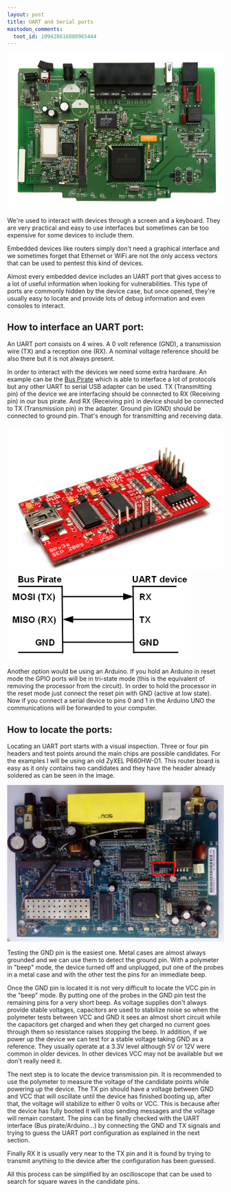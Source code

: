 ```yaml
---
layout: post
title: UART and Serial ports
mastodon_comments:
  toot_id: 109428616880965444
---
```


![UART port](UART.jpg)

We're used to interact with devices through a screen and a keyboard. They are very practical and easy to use interfaces but sometimes can be too expensive for some devices to include them.

Embedded devices like routers simply don't need a graphical interface and we sometimes forget that Ethernet or WiFi are not the only access vectors that can be used to pentest this kind of devices.

Almost every embedded device includes an UART port that gives access to a lot of useful information when looking for vulnerabilities. This type of ports are commonly hidden by the device case, but once opened, they're usually easy to locate and provide lots of debug information and even consoles to interact.

## How to interface an UART port:

An UART port consists on 4 wires. A 0 volt reference (GND), a transmission wire (TX) and a reception one (RX). A nominal voltage reference should be also there but it is not always present.

In order to interact with the devices we need some extra hardware. An example can be the [Bus Pirate](http://dangerousprototypes.com/bus-pirate-manual/) which is able to interface a lot of protocols but any other UART to serial USB adapter can be used. TX (Transmitting pin) of the device we are interfacing should be connected to RX (Receiving pin) in our bus pirate. And RX (Receiving pin) in device should be connected to TX (Transmission pin) in the adapter. Ground pin (GND) should be connected to ground pin. That's enough for transmitting and receiving data.

![BUS pirate](Bus_Pirate.jpg)
![BUS pirate connection diagram](Bus_Pirate_connection.jpg)

Another option would be using an Arduino. If you hold an Arduino in reset mode the GPIO ports will be in tri-state mode (this is the equivalent of removing the processor from the circuit). In order to hold the processor in the reset mode just connect the reset pin with GND (active at low state). Now if you connect a serial device to pins 0 and 1 in the Arduino UNO the communications will be forwarded to your computer.

## How to locate the ports:

Locating an UART port starts with a visual inspection. Three or four pin headers and test points around the main chips are possible candidates. For the examples I will be using an old ZyXEL P660HW-D1. This router board is easy as it only contains two candidates and they have the header already soldered as can be seen in the image.

![P660HW-D1 Board](P660HW_D1_Board.jpg)

Testing the GND pin is the easiest one. Metal cases are almost always grounded and we can use them to detect the ground pin. With a polymeter in "beep" mode, the device turned off and unplugged, put one of the probes in a metal case and with the other test the pins for an immediate beep.

Once the GND pin is located it is not very difficult to locate the VCC pin in the "beep" mode. By putting one of the probes in the GND pin test the remaining pins for a very short beep. As voltage supplies don't always provide stable voltages, capacitors are used to stabilize noise so when the polymeter tests between VCC and GND it sees an almost short circuit while the capacitors get charged and when they get charged no current goes through them so resistance raises stopping the beep. In addition, if we power up the device we can test for a stable voltage taking GND as a reference. They usually operate at a 3.3V level although 5V or 12V were common in older devices. In other devices VCC may not be available but we don't really need it.

The next step is to locate the device transmission pin. It is recommended to use the polymeter to measure the voltage of the candidate points while powering up the device. The TX pin should have a voltage between GND and VCC that will oscillate until the device has finished booting up, after that, the voltage will stabilize to either 0 volts or VCC. This is because after the device has fully booted it will stop sending messages and the voltage will remain constant. The pins can be finally checked with the UART interface (Bus pirate/Arduino...) by connecting the GND and TX signals and trying to guess the UART port configuration as explained in the next section.

Finally RX it is usually very near to the TX pin and it is found by trying to transmit anything to the device after the configuration has been guessed.

All this process can be simplified by an oscilloscope that can be used to search for square waves in the candidate pins.
